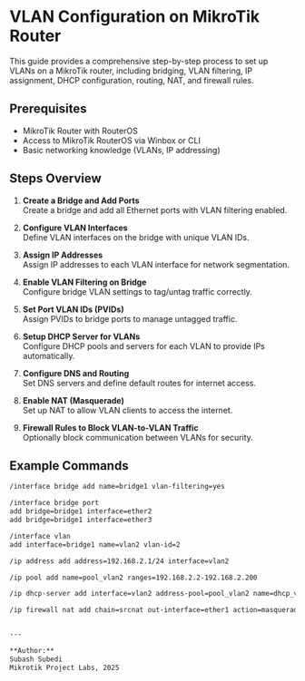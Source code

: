 # VLAN Configuration on MikroTik Router

This guide provides a comprehensive step-by-step process to set up VLANs on a MikroTik router, including bridging, VLAN filtering, IP assignment, DHCP configuration, routing, NAT, and firewall rules.

## Prerequisites

- MikroTik Router with RouterOS
- Access to MikroTik RouterOS via Winbox or CLI
- Basic networking knowledge (VLANs, IP addressing)

## Steps Overview

1. **Create a Bridge and Add Ports**  
   Create a bridge and add all Ethernet ports with VLAN filtering enabled.

2. **Configure VLAN Interfaces**  
   Define VLAN interfaces on the bridge with unique VLAN IDs.

3. **Assign IP Addresses**  
   Assign IP addresses to each VLAN interface for network segmentation.

4. **Enable VLAN Filtering on Bridge**  
   Configure bridge VLAN settings to tag/untag traffic correctly.

5. **Set Port VLAN IDs (PVIDs)**  
   Assign PVIDs to bridge ports to manage untagged traffic.

6. **Setup DHCP Server for VLANs**  
   Configure DHCP pools and servers for each VLAN to provide IPs automatically.

7. **Configure DNS and Routing**  
   Set DNS servers and define default routes for internet access.

8. **Enable NAT (Masquerade)**  
   Set up NAT to allow VLAN clients to access the internet.

9. **Firewall Rules to Block VLAN-to-VLAN Traffic**  
   Optionally block communication between VLANs for security.

## Example Commands

```bash
/interface bridge add name=bridge1 vlan-filtering=yes

/interface bridge port
add bridge=bridge1 interface=ether2
add bridge=bridge1 interface=ether3

/interface vlan
add interface=bridge1 name=vlan2 vlan-id=2

/ip address add address=192.168.2.1/24 interface=vlan2

/ip pool add name=pool_vlan2 ranges=192.168.2.2-192.168.2.200

/ip dhcp-server add interface=vlan2 address-pool=pool_vlan2 name=dhcp_vlan2 disabled=no

/ip firewall nat add chain=srcnat out-interface=ether1 action=masquerade


---

**Author:**
Subash Subedi
Mikrotik Project Labs, 2025

